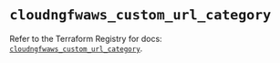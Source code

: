 # `cloudngfwaws_custom_url_category`

Refer to the Terraform Registry for docs: [`cloudngfwaws_custom_url_category`](https://registry.terraform.io/providers/paloaltonetworks/cloudngfwaws/3.0.4/docs/resources/custom_url_category).
